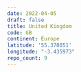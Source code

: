 ```yaml
---
date: 2022-04-05
draft: false
title: United Kingdom
code: GB
continent: Europe
latitude: '55.378051'
longitude: "-3.435973"
repo_count: 9
---
```



